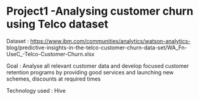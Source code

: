 # Project1 -Analysing customer churn using Telco dataset
 
Dataset :  https://www.ibm.com/communities/analytics/watson-analytics- blog/predictive-insights-in-the-telco-customer-churn-data-set/WA_Fn-UseC_-Telco-Customer-Churn.xlsx 

Goal : Analyse all relevant customer data and develop focused customer retention programs by providing good services and launching new schemes, discounts at required times

Technology used : Hive



